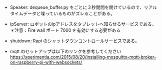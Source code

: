 - Speaker:  dequeue_buffer.py をごとに３秒間間を開けているので、リアルタイムデータと喋っているものがズレることがある。

- ipServer:  ロボットのipアドレスをタブレットへ知らせるサービスである。
＊注意：Fire wall ポート 7000 を有効にする必要がある

- shutdown: Rapi のシャットダウンコントロールサービスである。

- mqtt のセットアップは以下のリンクを参考してください
https://xperimentia.com/2015/08/20/installing-mosquitto-mqtt-broker-on-raspberry-pi-with-websockets/
